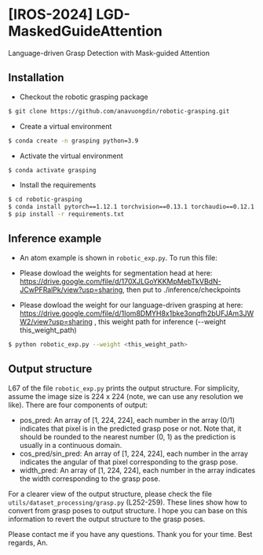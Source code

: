 # [IROS-2024] LGD-MaskedGuideAttention
Language-driven Grasp Detection with Mask-guided Attention
## Installation
- Checkout the robotic grasping package
```bash
$ git clone https://github.com/anavuongdin/robotic-grasping.git
```

- Create a virtual environment
```bash
$ conda create -n grasping python=3.9
```

- Activate the virtual environment
```bash
$ conda activate grasping
```

- Install the requirements
```bash
$ cd robotic-grasping
$ conda install pytorch==1.12.1 torchvision==0.13.1 torchaudio==0.12.1 cudatoolkit=11.3 -c pytorch
$ pip install -r requirements.txt
```


## Inference example
- An atom example is shown in `robotic_exp.py`. To run this file:
- Please dowload the weights for segmentation head at here: https://drive.google.com/file/d/170XJLGoYKKMpMebTkVBdN-JCwPFRalPk/view?usp=sharing, then put to ./inference/checkpoints

- Please dowload the weight for our language-driven grasping at here: https://drive.google.com/file/d/1Iom8DMYH8x1bke3onqfh2bUFJAm3JWW2/view?usp=sharing , this weight path for inference (--weight this_weight_path)
```bash
$ python robotic_exp.py --weight <this_weight_path>
```

## Output structure

L67 of the file `robotic_exp.py` prints the output structure. For simplicity, assume the image size is 224 x 224 (note, we can use any resolution we like). There are four components of output:
- pos_pred: An array of [1, 224, 224], each number in the array (0/1) indicates that pixel is in the predicted grasp pose or not. Note that, it should be rounded to the nearest number (0, 1) as the prediction is usually in a continuous domain.
- cos_pred/sin_pred: An array of [1, 224, 224], each number in the array indicates the angular of that pixel corresponding to the grasp pose.
- width_pred: An array of [1, 224, 224], each number in the array indicates the width corresponding to the grasp pose.

For a clearer view of the output structure, please check the file `utils/dataset_processing/grasp.py` (L252-259). These lines show how to convert from grasp poses to output structure. I hope you can base on this information to revert the output structure to the grasp poses.

Please contact me if you have any questions. Thank you for your time. Best regards, An.

